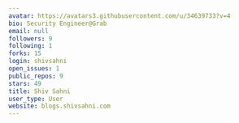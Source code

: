 ```yaml
---
avatar: https://avatars3.githubusercontent.com/u/34639733?v=4
bio: Security Engineer@Grab
email: null
followers: 9
following: 1
forks: 15
login: shivsahni
open_issues: 1
public_repos: 9
stars: 49
title: Shiv Sahni
user_type: User
website: blogs.shivsahni.com
---
```

